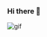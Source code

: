 ### Hi there 👋

![gif](https://cdn.dribbble.com/users/1201592/screenshots/9078494/media/422a760a51cef7de2fa3db9daf697853.gif)

<!--
**Roushan-2104/Roushan-2104** is a ✨ _special_ ✨ repository because its `README.md` (this file) appears on your GitHub profile.

Here are some ideas to get you started:

- 🔭 I’m currently working on ...
- 🌱 I’m currently learning Web Devlopement
- 👯 I’m looking to collaborate on ...
- 🤔 I’m looking for help with ...
- 💬 Ask me about ...
- 📫 How to reach me: sroushan2104@gmail.com
- 😄 Pronouns: ...
- ⚡ Fun fact: I am a Intermediate Level
-->
